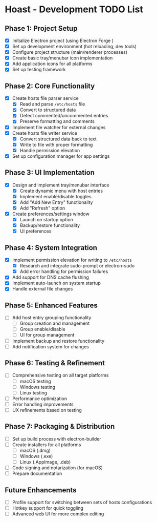 # Hoast - Development TODO List

## Phase 1: Project Setup
- [x] Initialize Electron project (using Electron Forge ) 
- [x] Set up development environment (hot reloading, dev tools)
- [x] Configure project structure (main/renderer processes)
- [x] Create basic tray/menubar icon implementation
- [x] Add application icons for all platforms
- [x] Set up testing framework

## Phase 2: Core Functionality
- [x] Create hosts file parser service
  - [x] Read and parse `/etc/hosts` file
  - [x] Convert to structured data
  - [x] Detect commented/uncommented entries
  - [x] Preserve formatting and comments
- [x] Implement file watcher for external changes
- [x] Create hosts file writer service
  - [x] Convert structured data back to text
  - [x] Write to file with proper formatting
  - [x] Handle permission elevation
- [x] Set up configuration manager for app settings

## Phase 3: UI Implementation
- [x] Design and implement tray/menubar interface
  - [x] Create dynamic menu with host entries
  - [x] Implement enable/disable toggles
  - [x] Add "Add New Entry" functionality
  - [x] Add "Refresh" option
- [x] Create preferences/settings window
  - [x] Launch on startup option
  - [x] Backup/restore functionality
  - [x] UI preferences

## Phase 4: System Integration
- [x] Implement permission elevation for writing to `/etc/hosts`
  - [x] Research and integrate sudo-prompt or electron-sudo
  - [x] Add error handling for permission failures
- [x] Add support for DNS cache flushing
- [x] Implement auto-launch on system startup
- [x] Handle external file changes

## Phase 5: Enhanced Features
- [ ] Add host entry grouping functionality
  - [ ] Group creation and management
  - [ ] Group enable/disable
  - [ ] UI for group management
- [ ] Implement backup and restore functionality
- [ ] Add notification system for changes

## Phase 6: Testing & Refinement
- [ ] Comprehensive testing on all target platforms
  - [ ] macOS testing
  - [ ] Windows testing
  - [ ] Linux testing
- [ ] Performance optimization
- [ ] Error handling improvements
- [ ] UX refinements based on testing

## Phase 7: Packaging & Distribution
- [ ] Set up build process with electron-builder
- [ ] Create installers for all platforms
  - [ ] macOS (.dmg)
  - [ ] Windows (.exe)
  - [ ] Linux (.AppImage, .deb)
- [ ] Code signing and notarization (for macOS)
- [ ] Prepare documentation

## Future Enhancements
- [ ] Profile support for switching between sets of hosts configurations
- [ ] Hotkey support for quick toggling
- [ ] Advanced web UI for more complex editing